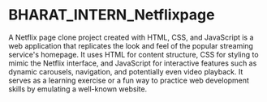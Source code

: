 # BHARAT_INTERN_Netflixpage
A Netflix page clone project created with HTML, CSS, and JavaScript is a web application that replicates the look and feel of the popular streaming service's homepage. It uses HTML for content structure, CSS for styling to mimic the Netflix interface, and JavaScript for interactive features such as dynamic carousels, navigation, and potentially even video playback. It serves as a learning exercise or a fun way to practice web development skills by emulating a well-known website.
